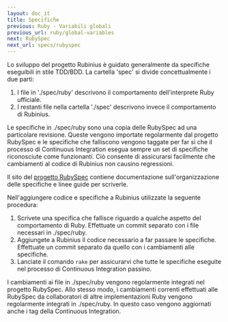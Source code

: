 ```yaml
---
layout: doc_it
title: Specifiche
previous: Ruby - Variabili globali
previous_url: ruby/global-variables
next: RubySpec
next_url: specs/rubyspec
---
```


Lo sviluppo del progetto Rubinius è guidato generalmente da specifiche
eseguibili in stile TDD/BDD. La cartella 'spec' si divide concettualmente
i due parti:

  1. I file in './spec/ruby' descrivono il comportamento dell'interprete
     Ruby ufficiale.
  2. I restanti file nella cartella './spec' descrivono invece il
     comportamento di Rubinius.

Le specifiche in ./spec/ruby sono una copia delle RubySpec ad una particolare
revisione. Queste vengono importate regolarmente dal progetto RubySpec e le
specifiche che falliscono vengono taggate per far sì che il processo di
Continuous Integration esegua sempre un set di specifiche riconosciute come
funzionanti. Ciò consente di assicurarsi facilmente che cambiamenti al codice
di Rubinius non causino regressioni.

Il sito del [progetto RubySpec](http://rubyspec.org/) contiene documentazione
sull'organizzazione delle specifiche e linee guide per scriverle.

Nell'aggiungere codice e specifiche a Rubinius utilizzate la seguente
procedura:

  1. Scrivete una specifica che fallisce riguardo a qualche aspetto del
     comportamento di Ruby. Effettuate un commit separato con i file necessari
     in ./spec/ruby.
  2. Aggiungete a Rubinius il codice necessario a far passare le specifiche.
     Effettuate un commit separato da quello con i cambiamenti alle
     specifiche.
  3. Lanciate il comando `rake` per assicurarvi che tutte le specifiche
     eseguite nel processo di Continuous Integration passino.

I cambiamenti ai file in ./spec/ruby vengono regolarmente integrati nel
progetto RubySpec. Allo stesso modo, i cambiamenti correnti effettuati alle
RubySpec da collaboratori di altre implementazioni Ruby vengono regolarmente
integrati in ./spec/ruby. In questo caso vengono aggiornati anche i tag della
Continuous Integration.
